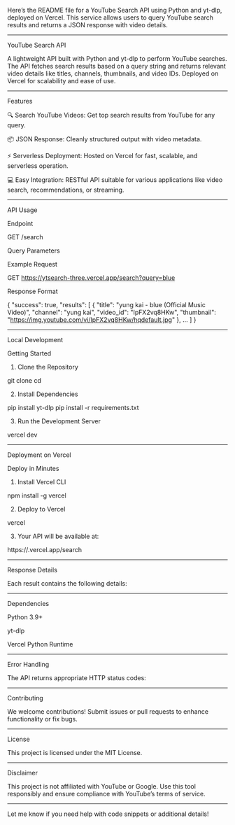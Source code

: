 Here’s the README file for a YouTube Search API using Python and yt-dlp, deployed on Vercel. This service allows users to query YouTube search results and returns a JSON response with video details.


---

YouTube Search API

A lightweight API built with Python and yt-dlp to perform YouTube searches. The API fetches search results based on a query string and returns relevant video details like titles, channels, thumbnails, and video IDs. Deployed on Vercel for scalability and ease of use.


---

Features

🔍 Search YouTube Videos: Get top search results from YouTube for any query.

📦 JSON Response: Cleanly structured output with video metadata.

⚡ Serverless Deployment: Hosted on Vercel for fast, scalable, and serverless operation.

💻 Easy Integration: RESTful API suitable for various applications like video search, recommendations, or streaming.



---

API Usage

Endpoint

GET /search

Query Parameters

Example Request

GET https://ytsearch-three.vercel.app/search?query=blue

Response Format

{
  "success": true,
  "results": [
    {
      "title": "yung kai - blue (Official Music Video)",
      "channel": "yung kai",
      "video_id": "IpFX2vq8HKw",
      "thumbnail": "https://img.youtube.com/vi/IpFX2vq8HKw/hqdefault.jpg"
    },
    ...
  ]
}


---

Local Development

Getting Started

1. Clone the Repository

git clone <your-repo-url>
cd <project-directory>


2. Install Dependencies

pip install yt-dlp
pip install -r requirements.txt


3. Run the Development Server

vercel dev




---

Deployment on Vercel

Deploy in Minutes

1. Install Vercel CLI

npm install -g vercel


2. Deploy to Vercel

vercel


3. Your API will be available at:

https://<your-vercel-project>.vercel.app/search




---

Response Details

Each result contains the following details:


---

Dependencies

Python 3.9+

yt-dlp

Vercel Python Runtime



---

Error Handling

The API returns appropriate HTTP status codes:


---

Contributing

We welcome contributions! Submit issues or pull requests to enhance functionality or fix bugs.


---

License

This project is licensed under the MIT License.


---

Disclaimer

This project is not affiliated with YouTube or Google. Use this tool responsibly and ensure compliance with YouTube’s terms of service.


---

Let me know if you need help with code snippets or additional details!
